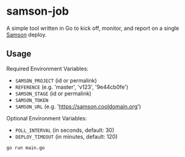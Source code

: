 # samson-job
A simple tool written in Go to kick off, monitor, and report on a single [Samson](https://github.com/zendesk/samson)
deploy.

## Usage
Required Environment Variables:
* `SAMSON_PROJECT` (id or permalink)
* `REFERENCE` (e.g. 'master', 'v123', '9e44cb0fe')
* `SAMSON_STAGE` (id or permalink)
* `SAMSON_TOKEN`
* `SAMSON_URL` (e.g. 'https://samson.cooldomain.org')

Optional Environment Variables:
* `POLL_INTERVAL` (in seconds, default: 30)
* `DEPLOY_TIMEOUT` (in minutes, default: 120)

`go run main.go`